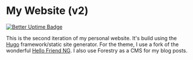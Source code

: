 # My Website (v2)
[![Better Uptime Badge](https://betteruptime.com/status-badges/v1/monitor/eqrg.svg)](https://betteruptime.com/?utm_source=status_badge)

This is the second iteration of my personal website. It's build using the [Hugo](https://gohugo.io) framework/static site generator. For the theme, I use a fork of the wonderful [Hello Friend NG](https://github.com/rhazdon/hugo-theme-hello-friend-ng). I also use Forestry as a CMS for my blog posts.  
